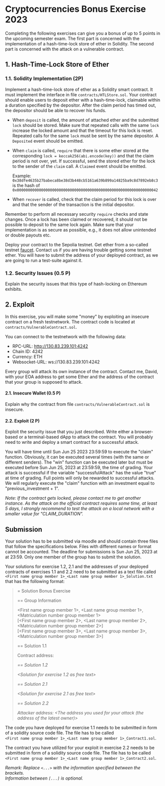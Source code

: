 # Cryptocurrencies Bonus Exercise 2023

Completing the following exercises can give you a bonus of up to 5 points in the
upcoming semester exam. The first part is concerned with the implementation of a
hash-time-lock store of ether in Solidity. The second part is concerned with the
 attack on a vulnerable contract.

## 1. Hash-Time-Lock Store of Ether

### 1.1. Solidity Implementation (2P)

Implement a hash-time-lock store of ether as a Solidity smart contract. It must
implement the interface in file `contracts/HTLStore.sol`. Your contract should
enable users to deposit ether with a hash-time-lock, claimable within a duration
specified by the depositor. After the claim period has timed out, the depositor
should be able to recover his funds.

- When `deposit` is called, the amount of attached ether and the submitted `lock`
  should be stored. Make sure that repeated calls with the same `lock` increase
  the locked amount and that the timeout for this lock is reset. Repeated calls
  for the same `lock` must be sent by the same depositor. A `Deposited` event
  should be emitted.
- When `claim` is called, `require` that there is some ether stored at the
  corresponding `lock = keccak256(abi.encode(key))` and that the claim period
  is not over, yet. If successful, send the stored ether for the lock to the
  sender of the `claim` call. A `Claimed` event should be emitted.
  
  Example: `0x38dfe4635b27babeca8be38d3b448cb5161a639b899a14825ba9c8d7892eb8c3` is
  the hash of `0x0000000000000000000000000000000000000000000000000000000000000042`
- When `recover` is called, check that the claim period for this lock is over
  and that the sender of the transaction is the initial depositor.

Remember to perform all necessary security `require` checks and state changes.
Once a lock has been claimed or recovered, it should not be possible to deposit
to the same lock again. Make sure that your implementation is as secure as
possible, e.g., it does not allow unintended or double payouts etc.

Deploy your contract to the Sepolia testnet. Get ether from a so-called testnet
[faucet](https://sepoliafaucet.com/). Contact us if you are having trouble
getting some testnet ether. You will have to submit the address of your deployed
contract, as we are going to run a test-suite against it.

### 1.2. Security Issues (0.5 P)

Explain the security issues that this type of hash-locking on Ethereum exhibits.

## 2. Exploit

In this exercise, you will make some "money" by exploiting an insecure contract on
a fresh testnetwork. The contract code is located at `contracts/VulnerableContract.sol`.

You can connect to the testnetwork with the following data:
- RPC-URL: http://130.83.239.101:4242
- Chain ID: 4242
- Currency: ETH
- Websocket-URL: ws://130.83.239.101:4242

Every group will attack its own instance of the contract. Contact me, David,
with your EOA address to get some Ether and the address of the contract that
your group is supposed to attack.

#### 2.1. Insecure Wallet (0.5 P)

Explain why the contract from file `contracts/VulnerableContract.sol` is insecure.

#### 2.2. Exploit (2 P)

Exploit the security issue that you just described. Write either a browser-based or
a terminal-based dApp to attack the contract. You will probably need to write
and deploy a smart contract for a successful attack.

You will have time until Sun Jun 25 2023 23:59:59 to execute the "claim" function.
Obviously, it can be executed several times (with the same or different senders).
The "win" function can be executed later but must be executed before Sun Jun 25, 2023 at 23:59:59,
the time of grading. Your attack is successful if the variable "successfulAttack" has the
value "true" at time of grading. Full points will only be rewarded to successful attacks.
We will regularly execute the "claim" function with an investment equal to
"previous_investment + 1".

*Note: If the contract gets locked, please contact me to get another instance. 
As the attack on the official contract requires some time, at least 5 days,
I strongly recommend to test the attack on a local network with a smaller value for
"CLAIM_DURATION".*

## Submission

Your solution has to be submitted via moodle and should contain three files that
follow the specifications below. Files with different names or format cannot be
accounted. The deadline for submissions is Sun Jun 25, 2023 at at 23:59. Only
one member of the group has to submit the solution.

Your solutions for exercise 1.2, 2.1 and the addresses of your deployed contracts
of exercises 1.1 and 2.2 need to be submitted as a text file called   
`<First name group member 1>_<Last name group member 1>_Solution.txt`
that has the following format:

>= Solution Bonus Exercise
>
>== Group Information
>
> <First name group member 1>, <Last name group member 1>, <Matriculation number group member 1>   
> [<First name group member 2>, <Last name group member 2>, <Matriculation number group member 2>]   
> [<First name group member 3>, <Last name group member 3>, <Matriculation number group member 3>]   
>
> == Solution 1.1
>
> Contract address: <Address of the deployed hash-time-lock store contract>
>
> == Solution 1.2
>
> <Solution for exercise 1.2 as free text>
>
> == Solution 2.1
>
> <Solution for exercise 2.1 as free text>
>
> == Solution 2.2
>
> Attacker address: <The address you used for your attack (the address of the latest owner)>

The code you have deployed for exercise 1.1 needs to be submitted in form of a
solidity source code file. The file has to be called   
`<First name group member 1>_<Last name group member 1>_Contract1.sol`.

The contract you have utilized for your exploit in exercise 2.2 needs to be submitted
in form of a solidity source code file. The file has to be called   
`<First name group member 1>_<Last name group member 1>_Contract2.sol`.

_Remark: Replace `<...>` with the information specified between the brackets.   
Information between `[...]` is optional._
